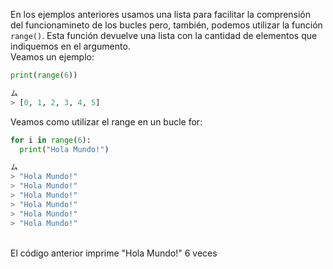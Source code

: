 En los ejemplos anteriores usamos una lista para facilitar la comprensión del funcionamineto de los bucles pero, también, podemos utilizar la función `range()`. Esta función devuelve una lista con la cantidad de elementos que indiquemos en el argumento.<br>
Veamos un ejemplo:<br>

``` python
print(range(6))

ム
> [0, 1, 2, 3, 4, 5]
```
Veamos como utilizar el range en un bucle for:<br>
``` python
for i in range(6):
  print("Hola Mundo!")

ム
> "Hola Mundo!"
> "Hola Mundo!"
> "Hola Mundo!"
> "Hola Mundo!"
> "Hola Mundo!"
> "Hola Mundo!"
```
<br>
El código anterior imprime "Hola Mundo!" 6 veces